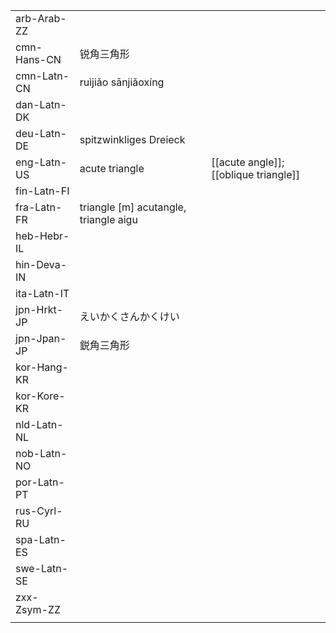 | | | |
|-|-|-|
| arb-Arab-ZZ |  |  |
| cmn-Hans-CN | 锐角三角形 |  |
| cmn-Latn-CN | ruìjiǎo sānjiǎoxíng |  |
| dan-Latn-DK |  |  |
| deu-Latn-DE | spitzwinkliges Dreieck |  |
| eng-Latn-US | acute triangle | [[acute angle]]; [[oblique triangle]] |
| fin-Latn-FI |  |  |
| fra-Latn-FR | triangle [m] acutangle, triangle aigu |  |
| heb-Hebr-IL |  |  |
| hin-Deva-IN |  |  |
| ita-Latn-IT |  |  |
| jpn-Hrkt-JP | えいかくさんかくけい |  |
| jpn-Jpan-JP | 鋭角三角形 |  |
| kor-Hang-KR |  |  |
| kor-Kore-KR |  |  |
| nld-Latn-NL |  |  |
| nob-Latn-NO |  |  |
| por-Latn-PT |  |  |
| rus-Cyrl-RU |  |  |
| spa-Latn-ES |  |  |
| swe-Latn-SE |  |  |
| zxx-Zsym-ZZ |  |  |
|  |  |  |